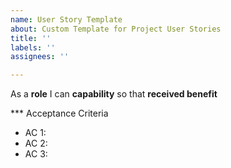 ```yaml
---
name: User Story Template
about: Custom Template for Project User Stories
title: ''
labels: ''
assignees: ''

---
```


As a **role** I can **capability** so that **received benefit**

*** Acceptance Criteria 

- AC 1:
- AC 2:
- AC 3:
